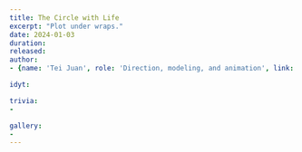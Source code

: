 ```yaml
---
title: The Circle with Life
excerpt: "Plot under wraps."
date: 2024-01-03
duration:
released:
author:
- {name: 'Tei Juan', role: 'Direction, modeling, and animation', link: 'https://teijuan.com'}

idyt: 

trivia:
- 

gallery:
- 
---
```



